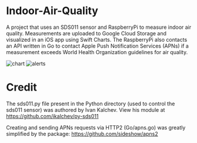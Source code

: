 # Indoor-Air-Quality
A project that uses an SDS011 sensor and RaspberryPi to measure indoor air quality.  Measurements are uploaded to Google Cloud Storage and visualized in an iOS app using Swift Charts. The RaspberryPi also contacts an API written in Go to contact Apple Push Notification Services (APNs) if a measurement exceeds World Health Organization guidelines for air quality.

![chart](https://user-images.githubusercontent.com/84741727/201821855-2bda613c-da7b-4bf3-9c1f-8b7f89a53291.png)
![alerts](https://user-images.githubusercontent.com/84741727/201821860-938e740e-a81d-4001-b63e-f6f5f463181c.png)


# Credit 
The sds011.py file present in the Python directory (used to control the sds011 sensor) was authored by Ivan Kalchev. View his module at https://github.com/ikalchev/py-sds011

Creating and sending APNs requests via HTTP2 (Go/apns.go) was greatly simplified by the package: https://github.com/sideshow/apns2
